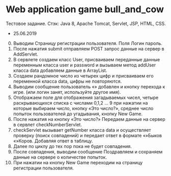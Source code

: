 # Web application game bull_and_cow
Тестовое задание.
Стэк: Java 8, Apache Tomcat, Servlet, JSP, HTML, CSS.

- 25.06.2019
0.	Выводим Страницу регистрации пользователя. Поля Логин пароль.
1.	После нажатия submit отправляем POST запрос данные на сервер в AddServlet.
2.	В сервлете создаем класс User, присваиваем переданные данные переменным класса user и password и вызываем метод addUser класса data добавляем данные в ArrayList. 
3.	Создаем рандомное число из четырех цифр и присваиваем его переменной класса data, цифры не повторяются.
4.	Выводим сообщение пользователь «» добавлен и кнопку перехода к игре. (или логин занят, используйте другое имя).
5.	Отображаем поле для отображения загадываемых чисел, четыре раскрывающихся списка с числами 0,1,2 … 9 при нажатии на которые выбираем число, кнопку «Это число?», среднее число попыток пользователей до угадывания, кнопку New Game.
6.	После нажатия на кнопку «Это число?» Передаем данные на сервер в сервлет checkNumberServlet.
7.	checkServlet вызывает getNumber класса data и осуществляет проверку (поиск совпадений) и передает ответ в формате «»Быков «»Коров. Добавляя ответ в таблицу.
8.	Далее по циклу до тех пор пока не будет совпадения.
9.	После совпадения, выводим сообщение Поздравляем и сохраняем данные на сервере о количестве попыток. 
10.	При нажатии на кнопку New Game переходим на страницу регистрации пользователя.
